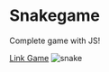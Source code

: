 # Snakegame
Complete game with JS!

<a href="https://github.com/monicabirsan/Snakegame.git">Link Game</a>
![snake](https://user-images.githubusercontent.com/120646806/208109877-227a70ad-fe96-4f85-842b-23077b14d58f.png)
